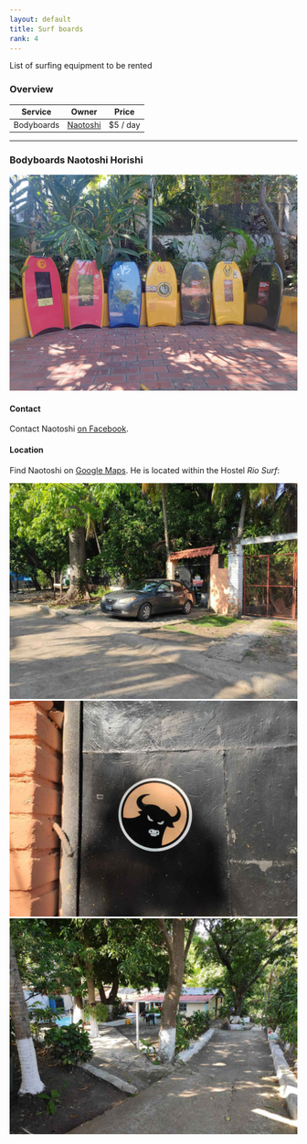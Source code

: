 ```yaml
---
layout: default
title: Surf boards
rank: 4
---
```

List of surfing equipment to be rented

### Overview

| Service | Owner | Price |
| --- | --- | --- |
| Bodyboards | [Naotoshi](#bodyboards-naotoshi-horishi) | $5 / day |

---

### Bodyboards Naotoshi Horishi

![](assets/naotoshi/NaotoshiBodyboards.jpg)

#### Contact
Contact Naotoshi [on Facebook](https://www.facebook.com/crazymindstattoo).

#### Location
Find Naotoshi on [Google Maps](https://maps.app.goo.gl/NyyhgNDhKvLxTzCv8).
He is located within the Hostel *Rio Surf*:

![](assets/naotoshi/RioSurfLocation1Small.jpg)
![](assets/naotoshi/RioSurfLocation2Small.jpg)
![](assets/naotoshi/RioSurfLocation3Small.jpg)

